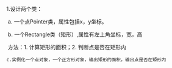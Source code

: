 1.设计两个类：

​	a. 一个点Pointer类，属性包括x，y坐标。

​	b. 一个Rectangle类（矩形）,属性有左上角坐标，宽，高

​		方法：1. 计算矩形的面积；2. 判断点是否在矩形内

 	c.实例化一个点对象，一个正方形对象，输出矩形的面积，输出点是否在矩形内